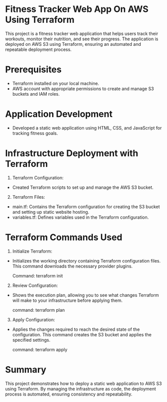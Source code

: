 # Fitness Tracker Web App On AWS Using Terraform

This project is a fitness tracker web application that helps users track their workouts, monitor their nutrition, and see their progress. The application is deployed on AWS S3 using Terraform, ensuring an automated and repeatable deployment process.

# Prerequisites
- Terraform installed on your local machine.
- AWS account with appropriate permissions to create and manage S3 buckets and IAM roles.

# Application Development
- Developed a static web application using HTML, CSS, and JavaScript for tracking fitness goals.

# Infrastructure Deployment with Terraform

1) Terraform Configuration:
- Created Terraform scripts to set up and manage the AWS S3 bucket.

2) Terraform Files:
- main.tf: Contains the Terraform configuration for creating the S3 bucket and setting up static website hosting.
- variables.tf: Defines variables used in the Terraform configuration.

# Terraform Commands Used
1) Initialize Terraform:
- Initializes the working directory containing Terraform configuration files. This command downloads the necessary provider plugins.

  Command: terraform init

2) Review Configuration:
- Shows the execution plan, allowing you to see what changes Terraform will make to your infrastructure before applying them.

  command: terraform plan

3) Apply Configuration:
- Applies the changes required to reach the desired state of the configuration. This command creates the S3 bucket and applies the specified settings.

  command: terraform apply

# Summary

This project demonstrates how to deploy a static web application to AWS S3 using Terraform. By managing the infrastructure as code, the deployment process is automated, ensuring consistency and repeatability.
